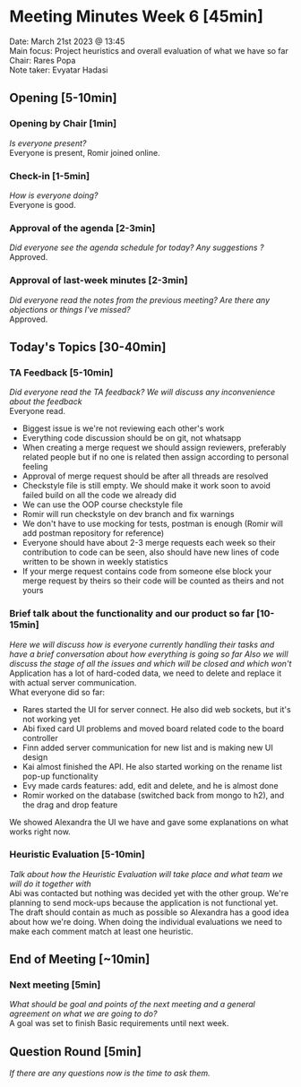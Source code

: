 # Meeting Minutes Week 6 [45min]
Date:               March 21st 2023 @ 13:45\
Main focus:     Project heuristics and overall evaluation of what we have so far\
Chair:              Rares Popa\
Note taker:      Evyatar Hadasi

## Opening [5-10min]

### Opening by Chair [1min]
*Is everyone present?*\
Everyone is present, Romir joined online.

### Check-in [1-5min]
*How is everyone doing?*\
Everyone is good.

### Approval of the agenda [2-3min]
*Did everyone see the agenda schedule for today? Any suggestions ?*\
Approved.

### Approval of last-week minutes [2-3min]
*Did everyone read the notes from the previous meeting? Are there any objections or things I've missed?*\
Approved.

## Today's Topics [30-40min]

### TA Feedback [5-10min]
*Did everyone read the TA feedback? We will discuss any inconvenience about the feedback*\
Everyone read.
- Biggest issue is we're not reviewing each other's work
- Everything code discussion should be on git, not whatsapp
- When creating a merge request we should assign reviewers, preferably related people but if no one is related then assign according to personal feeling
- Approval of merge request should be after all threads are resolved
- Checkstyle file is still empty. We should make it work soon to avoid failed build on all the code we already did
- We can use the OOP course checkstyle file
- Romir will run checkstyle on dev branch and fix warnings
- We don't have to use mocking for tests, postman is enough (Romir will add postman repository for reference)
- Everyone should have about 2-3 merge requests each week so their contribution to code can be seen, also should have new lines of code written to be shown in weekly statistics
- If your merge request contains code from someone else block your merge request by theirs so their code will be counted as theirs and not yours

### Brief talk about the functionality and our product so far [10-15min]
*Here we will discuss how is everyone currently handling their tasks and have a brief conversation about how everything is going so far*
*Also we will discuss the stage of all the issues and which will be closed and which won't*
Application has a lot of hard-coded data, we need to delete and replace it with actual server communication.\
What everyone did so far:
- Rares started the UI for server connect. He also did web sockets, but it's not working yet
- Abi fixed card UI problems and moved board related code to the board controller
- Finn added server communication for new list and is making new UI design
- Kai almost finished the API. He also started working on the rename list pop-up functionality
- Evy made cards features: add, edit and delete, and he is almost done
- Romir worked on the database (switched back from mongo to h2), and the drag and drop feature

We showed Alexandra the UI we have and gave some explanations on what works right now. 

### Heuristic Evaluation [5-10min]
*Talk about how the Heuristic Evaluation will take place and what team we will do it together with*\
Abi was contacted but nothing was decided yet with the other group. We're planning to send mock-ups because the application is not functional yet.
The draft should contain as much as possible so Alexandra has a good idea about how we're doing.
When doing the individual evaluations we need to make each comment match at least one heuristic. 

## End of Meeting [~10min]

### Next meeting [5min]
*What should be goal and points of the next meeting and a general agreement on what we are going to do?*\
A goal was set to finish Basic requirements until next week.

## Question Round [5min]
*If there are any questions now is the time to ask them.*

